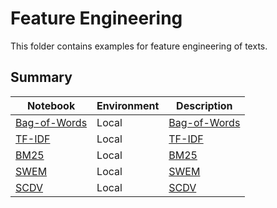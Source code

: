 # Feature Engineering

This folder contains examples for feature engineering of texts.

## Summary

| Notebook                   | Environment | Description                                                      |
| -------------------------- | ----------- | ---------------------------------------------------------------- |
| [Bag-of-Words](get_bow.py) | Local       | [Bag-of-Words](https://en.wikipedia.org/wiki/Bag-of-words_model) |
| [TF-IDF](get_tfidf.py)     | Local       | [TF-IDF](https://en.wikipedia.org/wiki/Tf%E2%80%93idf)           |
| [BM25](get_bm25.py)        | Local       | [BM25](https://en.wikipedia.org/wiki/Okapi_BM25)                 |
| [SWEM](get_swem.py)        | Local       | [SWEM](https://arxiv.org/abs/1805.09843)                         |
| [SCDV](get_scdv.py)        | Local       | [SCDV](https://arxiv.org/abs/1612.06778)                         |
